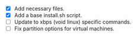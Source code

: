 - [x] Add necessary files.
- [x] Add a base install.sh script.
- [ ] Update to xbps (void linux) specific commands.
- [ ] Fix partition options for virtual machines.
